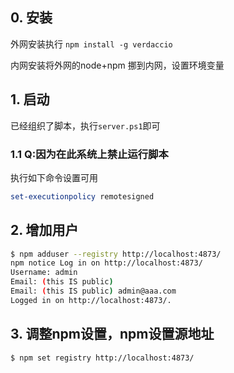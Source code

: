 
## 0. 安装
外网安装执行 `npm install -g verdaccio`

内网安装将外网的node+npm 挪到内网，设置环境变量

## 1. 启动
已经组织了脚本，执行`server.ps1`即可

### 1.1 Q:因为在此系统上禁止运行脚本
执行如下命令设置可用
```powershell
set-executionpolicy remotesigned
```

## 2. 增加用户
```bash
$ npm adduser --registry http://localhost:4873/
npm notice Log in on http://localhost:4873/
Username: admin
Email: (this IS public)
Email: (this IS public) admin@aaa.com
Logged in on http://localhost:4873/.
```

## 3. 调整npm设置，npm设置源地址
```bash
$ npm set registry http://localhost:4873/
```


